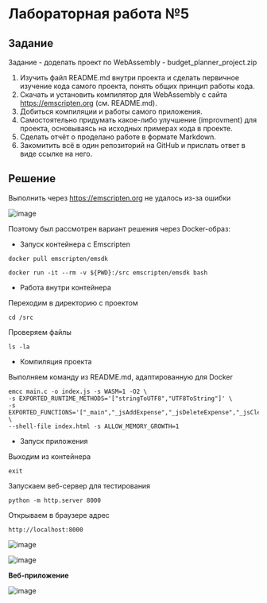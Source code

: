 # Лабораторная работа №5

## Задание

Задание - доделать проект по WebAssembly - budget_planner_project.zip

1. Изучить файл README.md внутри проекта и сделать первичное изучение кода самого проекта, понять общих принцип работы кода.
2. Скачать и установить компилятор для WebAssembly с сайта https://emscripten.org (см. README.md).
3. Добиться компиляции и работы самого приложения.
4. Самостоятельно придумать какое-либо улучшение (improvment) для проекта, основываясь на исходных примерах кода в проекте.
5. Сделать отчёт о проделано работе в формате Markdown.
6. Закомитить всё в один репозиторий на GitHub и прислать ответ в виде ссылке на него.

## Решение 

Выполнить через https://emscripten.org не удалось из-за ошибки

![image](https://github.com/user-attachments/assets/54a7e424-eba3-49ce-9ada-98c4c0fdf774)

Поэтому был рассмотрен вариант решения через Docker-образ:

* Запуск контейнера с Emscripten

```
docker pull emscripten/emsdk
```

```
docker run -it --rm -v ${PWD}:/src emscripten/emsdk bash
```

* Работа внутри контейнера

Переходим в директорию с проектом

```
cd /src
```

Проверяем файлы

```
ls -la
```

* Компиляция проекта

Выполняем команду из README.md, адаптированную для Docker

```
emcc main.c -o index.js -s WASM=1 -O2 \
-s EXPORTED_RUNTIME_METHODS='["stringToUTF8","UTF8ToString"]' \
-s EXPORTED_FUNCTIONS='["_main","_jsAddExpense","_jsDeleteExpense","_jsClearAllExpenses","_jsGetTotalExpenses","_jsGetExpenseCount","_jsGetCategoryCount","_getExpenseJSON","_getCategoryTotalJSON","_freeMemory","_malloc","_free"]' \
--shell-file index.html -s ALLOW_MEMORY_GROWTH=1
```

* Запуск приложения

Выходим из контейнера

```
exit
```

Запускаем веб-сервер для тестирования

```
python -m http.server 8000
```

Открываем в браузере адрес

```
http://localhost:8000
```

![image](https://github.com/user-attachments/assets/34224a82-2532-481c-a4b6-28956731e83b)

![image](https://github.com/user-attachments/assets/543890bb-2d0b-412d-8ac3-b89dfb238554)


**Веб-приложение**

![image](https://github.com/user-attachments/assets/8a3ab9e2-cb24-4a05-ac22-21aff6a37496)


